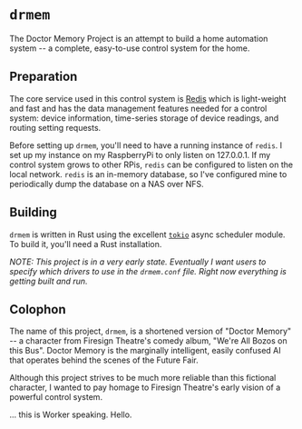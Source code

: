 # `drmem`

The Doctor Memory Project is an attempt to build a home automation
system -- a complete, easy-to-use control system for the home.

## Preparation

The core service used in this control system is
[Redis](https://redis.io/) which is light-weight and fast and has the
data management features needed for a control system: device
information, time-series storage of device readings, and routing
setting requests.

Before setting up `drmem`, you'll need to have a running instance of
`redis`. I set up my instance on my RaspberryPi to only listen on
127.0.0.1. If my control system grows to other RPis, `redis` can be
configured to listen on the local network. `redis` is an in-memory
database, so I've configured mine to periodically dump the database on
a NAS over NFS.

## Building

`drmem` is written in Rust using the excellent
[`tokio`](https://tokio.rs/) async scheduler module. To build it,
you'll need a Rust installation.

*NOTE: This project is in a very early state. Eventually I want users
to specify which drivers to use in the `drmem.conf` file. Right now
everything is getting built and run.*

## Colophon

The name of this project, `drmem`, is a shortened version of "Doctor
Memory" -- a character from Firesign Theatre's comedy album, "We're
All Bozos on this Bus". Doctor Memory is the marginally intelligent,
easily confused AI that operates behind the scenes of the Future Fair.

Although this project strives to be much more reliable than this
fictional character, I wanted to pay homage to Firesign Theatre's
early vision of a powerful control system.

... this is Worker speaking. Hello.
